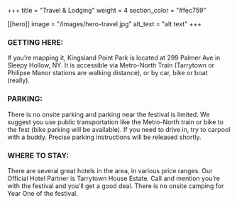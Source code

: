 +++
title = "Travel & Lodging"
weight = 4
section_color = "#fec759"

[[hero]]
image = "/images/hero-travel.jpg"
alt_text = "alt text"
+++
### GETTING HERE:

If you’re mapping it, Kingsland Point Park is located at 299 Palmer Ave in Sleepy Hollow, NY. It is accessible via Metro-North Train (Tarrytown or Philipse Manor stations are walking distance), or by car, bike or boat (really).

### PARKING:

There is no onsite parking and parking near the festival is limited. We suggest you use public transportation like the Metro-North train or bike to the fest (bike parking will be available). If you need to drive in, try to carpool with a buddy. Precise parking instructions will be released shortly.

### WHERE TO STAY:

There are several great hotels in the area, in various price ranges. Our Official Hotel Partner is&nbsp;Tarrytown House Estate. Call and mention you’re with the festival and you’ll get a good deal. There is no onsite camping for Year One of the festival.